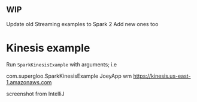 ## WIP

Update old Streaming examples to Spark 2
Add new ones too


# Kinesis example
Run `SparkKinesisExample` with arguments; i.e

com.supergloo.SparkKinesisExample JoeyApp wm https://kinesis.us-east-1.amazonaws.com

screenshot from IntelliJ

